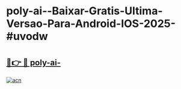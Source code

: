 # poly-ai--Baixar-Gratis-Ultima-Versao-Para-Android-IOS-2025-#uvodw

# <h2><a href="https://ainizakaria.my?title=poly-ai-&ref=24M">🔗👉 🔴 poly-ai-</a></h2>

[![acn](https://github.com/user-attachments/assets/0f9c940e-d8b0-45ae-aac7-cd30a18b3e1c)](https://ainizakaria.my?title=poly-ai-&ref=24M)

